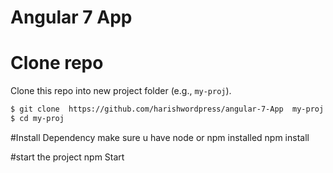# Angular 7 App 

# Clone repo

Clone this repo into new project folder (e.g., `my-proj`).
```bash
$ git clone  https://github.com/harishwordpress/angular-7-App  my-proj
$ cd my-proj
```
#Install Dependency
make sure u have node or npm installed 
npm install

#start the project 
npm Start 
